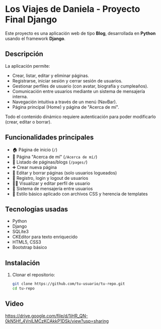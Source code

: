 # Los Viajes de Daniela - Proyecto Final Django

Este proyecto es una aplicación web de tipo **Blog**, desarrollada en **Python** usando el framework **Django**.

## Descripción

La aplicación permite:
- Crear, listar, editar y eliminar páginas.
- Registrarse, iniciar sesión y cerrar sesión de usuarios.
- Gestionar perfiles de usuario (con avatar, biografía y cumpleaños).
- Comunicación entre usuarios mediante un sistema de mensajería interna.
- Navegación intuitiva a través de un menú (NavBar).
- Página principal (Home) y página de "Acerca de mí".

Todo el contenido dinámico requiere autenticación para poder modificarlo (crear, editar o borrar).

## Funcionalidades principales

- 🏠 Página de inicio (`/`)
- 👤 Página "Acerca de mí" (`/Acerca de mí/`)
- 📄 Listado de páginas/blogs (`/pages/`)
- ➕ Crear nueva página
- 📝 Editar y borrar páginas (solo usuarios logueados)
- 🔐 Registro, login y logout de usuarios
- 🙋‍♂️ Visualizar y editar perfil de usuario
- 📩 Sistema de mensajería entre usuarios
- 🎨 Estilo básico aplicado con archivos CSS y herencia de templates

## Tecnologías usadas

- Python 
- Django 
- SQLite3
- CKEditor para texto enriquecido
- HTML5, CSS3
- Bootstrap básico

## Instalación

1. Clonar el repositorio:
   ```bash
   git clone https://github.com/tu-usuario/tu-repo.git
   cd tu-repo

## Video
   https://drive.google.com/file/d/1iHR_QN-0kN5Hf_4VnILMCzKCAkkP1DSk/view?usp=sharing